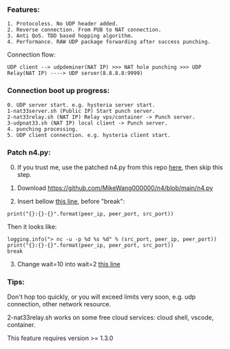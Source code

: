### Features:
  ```
  1. Protocoless. No UDP header added.
  2. Reverse connection. From PUB to NAT connection.
  3. Anti QoS. TDD based hopping algorithm.
  4. Performance. RAW UDP package forwarding after success punching.
  ```
  Connection flow:
  ```
  UDP client --> udpdeminer(NAT IP) >>> NAT hole punching >>> UDP Relay(NAT IP) ----> UDP server(8.8.8.8:9999)
  ```
### Connection boot up progress:

  ```
0. UDP server start. e.g. hysteria server start.
1-nat33server.sh (Public IP) Start punch server. 
2-nat33relay.sh (NAT IP) Relay vps/container -> Punch server. 
3-udpnat33.sh (NAT IP) local client -> Punch server.
4. punching processing.
5. UDP client connection. e.g. hysteria client start.
  ```

### Patch n4.py:
0. If you trust me, use the patched n4.py from this repo [here](https://github.com/basncy/udpdeminer-binary/blob/main/samples/natTraversal/n4.py), then skip this step.

1. Download https://github.com/MikeWang000000/n4/blob/main/n4.py

2. Insert bellow [this line](https://github.com/MikeWang000000/n4/blob/f25eb71e9425c7a115afc7174cfa64ddf4767048/n4.py#L393), before "break":

```
print("{}:{}-{}".format(peer_ip, peer_port, src_port))
```

Then it looks like:

  ```
logging.info("> nc -u -p %d %s %d" % (src_port, peer_ip, peer_port))
print("{}:{}-{}".format(peer_ip, peer_port, src_port))
break
  ```
3. Change wait=10 into wait=2 [this line](https://github.com/MikeWang000000/n4/blob/f25eb71e9425c7a115afc7174cfa64ddf4767048/n4.py#L385)


### Tips:

Don't hop too quickly, or you will exceed limits very soon, e.g. udp connection, other network resource.

2-nat33relay.sh works on some free cloud services: cloud shell, vscode, container.

This feature requires version >= 1.3.0
